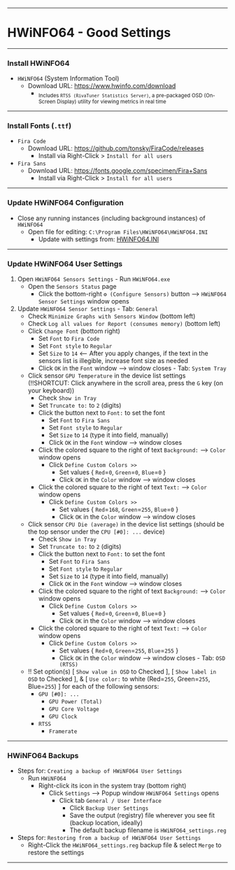 <!-- https://github.com/mcavallo-git/Coding/blob/main/windows/HWiNFO64/HWiNFO64%20-%20Good%20Settings.md -->

***

# HWiNFO64 - Good Settings

***

### Install HWiNFO64
  - `HWiNFO64` (System Information Tool)
    - Download URL: https://www.hwinfo.com/download
      - <sub>Includes `RTSS (RivaTuner Statistics Server)`, a pre-packaged OSD (On-Screen Display) utility for viewing metrics in real time</sub>

***
### Install Fonts (`.ttf`)
  - `Fira Code`
    - Download URL:  https://github.com/tonsky/FiraCode/releases
      - Install via Right-Click > `Install for all users`
  - `Fira Sans`
    - Download URL:  https://fonts.google.com/specimen/Fira+Sans
      - Install via Right-Click > `Install for all users`

***

### Update HWiNFO64 Configuration
  - Close any running instances (including background instances) of `HWiNFO64`
    - Open file for editing: `C:\Program Files\HWiNFO64\HWiNFO64.INI`
      - Update with settings from: [HWiNFO64.INI](./HWiNFO64.INI)

***

### Update HWiNFO64 User Settings
  1. Open `HWiNFO64 Sensors Settings`
    - Run `HWiNFO64.exe`
      - Open the `Sensors Status` page
        - Click the bottom-right `⚙️ (Configure Sensors)` button --> `HWiNFO64 Sensor Settings` window opens 
  2. Update `HWiNFO64 Sensor Settings`
    - Tab: `General`
      - Check `Minimize Graphs with Sensors Window`  (bottom left)
      - Check `Log all values for Report (consumes memory)`  (bottom left)
      - Click `Change Font`  (bottom right)
        - Set `Font` to `Fira Code`
        - Set `Font style` to `Regular`
        - Set `Size` to `14`   <-- After you apply changes, if the text in the sensors list is illegible, increase font size as needed
        - Click `OK` in the `Font` window --> window closes
    - Tab: `System Tray`
      - Click sensor `GPU Temperature` in the device list settings  (!!SHORTCUT: Click anywhere in the scroll area, press the `G` key (on your keyboard))
        - Check `Show in Tray`
        - Set `Truncate to:` to `2` (digits)
        - Click the button next to `Font:` to set the font
          - Set `Font` to `Fira Sans`
          - Set `Font style` to `Regular`
          - Set `Size` to `14` (type it into field, manually)
          - Click `OK` in the `Font` window  --> window closes
        - Click the colored square to the right of text `Background:`  --> `Color` window opens 
          - Click `Define Custom Colors >>`
            - Set values { `Red`=`0`, `Green`=`0`, `Blue`=`0` }
            - Click `OK` in the `Color` window --> window closes
        - Click the colored square to the right of text `Text:`  --> `Color` window opens 
          - Click `Define Custom Colors >>`
            - Set values { `Red`=`168`, `Green`=`255`, `Blue`=`0` }
            - Click `OK` in the `Color` window --> window closes
      - Click sensor `CPU Die (average)` in the device list settings  (should be the top sensor under the `CPU [#0]: ...` device)
        - Check `Show in Tray`
        - Set `Truncate to:` to `2` (digits)
        - Click the button next to `Font:` to set the font
          - Set `Font` to `Fira Sans`
          - Set `Font style` to `Regular`
          - Set `Size` to `14` (type it into field, manually)
          - Click `OK` in the `Font` window  --> window closes
        - Click the colored square to the right of text `Background:`  --> `Color` window opens 
          - Click `Define Custom Colors >>`
            - Set values { `Red`=`0`, `Green`=`0`, `Blue`=`0` }
            - Click `OK` in the `Color` window --> window closes
        - Click the colored square to the right of text `Text:`  --> `Color` window opens 
          - Click `Define Custom Colors >>`
            - Set values { `Red`=`0`, `Green`=`255`, `Blue`=`255` }
            - Click `OK` in the `Color` window --> window closes
    - Tab: `OSD (RTSS)`
      - !! Set option(s) [ `Show value in OSD` to Checked ], [ `Show label in OSD` to Checked ], & [ `Use color:` to white (Red=`255`, Green=`255`, Blue=`255`) ] for each of the following sensors:
        - `GPU [#0]: ...`
          - `GPU Power (Total)`
          - `GPU Core Voltage`
          - `GPU Clock`
        - `RTSS`
          - `Framerate`

***

### HWiNFO64 Backups
  - Steps for: `Creating a backup of HWiNFO64 User Settings`
    - Run `HWiNFO64`
      - Right-click its icon in the system tray (bottom right)
        - Click `Settings` --> Popup window `HWiNFO64 Settings` opens
          - Click tab `General / User Interface`
            -  Click `Backup User Settings`
              - Save the output (registry) file wherever you see fit (backup location, ideally)
              - The default backup filename is `HWiNFO64_settings.reg`
  - Steps for: `Restoring from a backup of HWiNFO64 User Settings`
    - Right-Click the `HWiNFO64_settings.reg` backup file & select `Merge` to restore the settings

***
